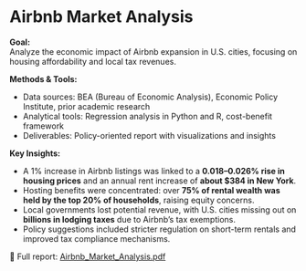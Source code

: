 # Airbnb Market Analysis

**Goal:**  
Analyze the economic impact of Airbnb expansion in U.S. cities, focusing on housing affordability and local tax revenues.  

**Methods & Tools:**  
- Data sources: BEA (Bureau of Economic Analysis), Economic Policy Institute, prior academic research  
- Analytical tools: Regression analysis in Python and R, cost-benefit framework  
- Deliverables: Policy-oriented report with visualizations and insights  

**Key Insights:**  
- A 1% increase in Airbnb listings was linked to a **0.018–0.026% rise in housing prices** and an annual rent increase of **about \$384 in New York**.  
- Hosting benefits were concentrated: over **75% of rental wealth was held by the top 20% of households**, raising equity concerns.  
- Local governments lost potential revenue, with U.S. cities missing out on **billions in lodging taxes** due to Airbnb’s tax exemptions.  
- Policy suggestions included stricter regulation on short-term rentals and improved tax compliance mechanisms.  

📄 Full report: [Airbnb_Market_Analysis.pdf](Airbnb_Market_Analysis.pdf)  
